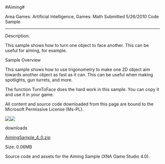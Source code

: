 #Aiming#

Area
Games: Artificial Intelligence, Games: Math
Submitted
5/26/2010
Code Sample

---

Description:

This sample shows how to turn one object to face another. This can be useful for aiming, for example.

Sample Overview

This sample shows how to use trigonometry to make one 2D object aim towards another object as fast as it can. This can be useful when making spotlights, gun turrets, and more.

The function TurnToFace does the hard work in this sample. You can copy it and use it in your game.


All content and source code downloaded from this page are bound to the Microsoft Permissive License (Ms-PL).

![](https://github.com/DDReaper/XNAGameStudio/blob/master/Images/XNA_Aiming_01_small.jpg)![](https://github.com/DDReaper/XNAGameStudio/blob/master/Images/XNA_Aiming_02_small.jpg)	

downloads

[AimingSample_4_0.zip](https://github.com/DDReaper/XNAGameStudio/blob/master/Samples/AimingSample_4_0.zip?raw=true)

Size: 0.06MB

Source code and assets for the Aiming Sample (XNA Game Studio 4.0). 